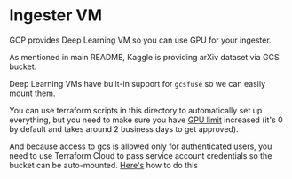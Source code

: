 # Ingester VM
GCP provides Deep Learning VM so you can use GPU for your ingester.

As mentioned in main README, Kaggle is providing arXiv dataset via GCS bucket.

Deep Learning VMs have built-in support for `gcsfuse` so we can easily mount them.

You can use terraform scripts in this directory to automatically set up everything, but you need to make sure you have [GPU limit](https://console.cloud.google.com/iam-admin/quotas?metric=compute.googleapis.com/gpus_all_regions) increased (it's 0 by default and takes around 2 business days to get approved).

And because access to gcs is allowed only for authenticated users, you need to use Terraform Cloud to pass service account credentials so the bucket can be auto-mounted. [Here's](https://support.hashicorp.com/hc/en-us/articles/4406586874387-How-to-set-up-Google-Cloud-GCP-credentials-in-Terraform-Cloud) how to do this
